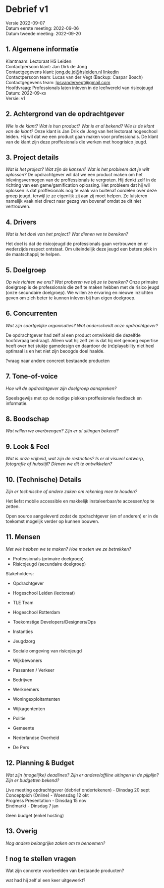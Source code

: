 # Debrief v1

Versie 2022-09-07  
Datum eerste meeting: 2022-09-06  
Datum tweede meeting: 2022-09-20  
## 1. Algemene informatie

Klantnaam: Lectoraat HS Leiden  
Contactpersoon klant: Jan Dirk de Jong  
Contactgegevens klant: jong.de.jd@hsleiden.nl [linkedin](https://www.linkedin.com/in/jan-dirk-de-jong-a7b9b215/)  
Contactpersoon team: Lucas van der Vegt (Backup: Caspar Bosch)  
Contactgegevens team: lpsvandervegt@gmail.com  
Hoofdvraag: Professionals laten inleven in de leefwereld van risicojeugd  
Datum: 2022-09-xx  
Versie: v1  

## 2. Achtergrond van de opdrachtgever
*Wie is de klant? Wat is hun product? Wat is er al bekend? Wie is de klant van de klant?*
Onze klant is Jan Drik de Jong van het lectoraat hogeschool leiden. Hij wil dat we een product gaan maken voor professionals. De klant van de klant zijn deze proffesionals die werken met hoogrisico jeugd.

## 3. Project details
*Wat is het project? Wat zijn de kansen? Wat is het probleem dat je wilt oplossen?*
De opdrachtgever wil dat we een product maken om het inlevingsvermogen van de proffessionals te vergroten. Hij denkt zelf in de richting van een game/gamification oplossing. Het probleem dat hij wil oplossen is dat proffesionals nog te vaak van buitenaf oordelen over deze groep jeugd, terwijl je ze eigenlijk zij aan zij moet helpen. Ze luisteren namelijk vaak niet direct naar gezag van bovenaf omdat ze dit niet vertrouwen.

## 4. Drivers
*Wat is het doel van het project? Wat dienen we te bereiken?*

Het doel is dat de risicojeugd de professionals gaan vertrouwen en er wederzijds respect ontstaat. Om uiteindelijk deze jeugd een betere plek in de maatschappij te helpen.

## 5. Doelgroep
*Op wie richten we ons? Wat proberen we bij ze te bereiken?*
Onze primaire doelgroep is de professionals die zelf te maken hebben met de risico jeugd (onze secundaire doelgroep). We willen ze ervaring en nieuwe inzichten geven om zich beter te kunnen inleven bij hun eigen doelgroep.

## 6. Concurrenten
*Wat zijn soortgelijke organisaties? Wat onderscheidt onze opdrachtgever?*

De opdrachtgever had zelf al een product ontwikkeld die dezelfde hoofdvraag bedraagt. Alleen wat hij zelf zei is dat hij niet genoeg expertise heeft over het stukje gamedesign en daardoor de (re)playability niet heel optimaal is en het niet zijn beoogde doel haalde.

?vraag naar andere concreet bestaande producten

## 7. Tone-of-voice
*Hoe wil de opdrachtgever zijn doelgroep aanspreken?*

Speelsgewijs met op de nodige plekken proffesionele feedback en informatie.

## 8. Boodschap
*Wat willen we overbrengen? Zijn er al uitingen bekend?*

## 9. Look & Feel
*Wat is onze vrijheid, wat zijn de restricties? Is er al visueel ontwerp, fotografie of huisstijl? Dienen we dit te ontwikkelen?*

## 10. (Technische) Details
*Zijn er technische of andere zaken om rekening mee te houden?*

Het liefst mobile accessible en makkelijk instaleerbaar/te accessen/op te zetten.

Open source aangeleverd zodat de opdrachtgever (en of anderen) er in de toekomst mogelijk verder op kunnen bouwen.

## 11. Mensen
*Met wie hebben we te maken? Hoe moeten we ze betrekken?*

- Professionals (primaire doelgroep)
- Risicojeugd (secundaire doelgroep)

Stakeholders:
- Opdrachtgever
- Hogeschool Leiden (lectoraat)
- TLE Team
- Hogeschool Rotterdam
- Toekomstige Developers/Designers/Ops 

- Instanties
- Jeugdzorg
- Sociale omgeving van risicojeugd
- Wijkbewoners 
- Passanten / Verkeer
- Bedrijven
- Werknemers
- Woningexploitantenten
- Wijkagententen 
- Politie
- Gemeente
- Nederlandse Overheid
- De Pers


## 12. Planning & Budget
*Wat zijn (mogelijke) deadlines? Zijn er andere/offline uitingen in de pijplijn? Zijn er budgetten bekend?*

Live meeting opdrachtgever (debrief ondertekenen) - Dinsdag 20 sept  
Conceptpich (Online) - Woensdag 12 okt  
Progress Presentation - Dinsdag 15 nov  
Eindmarkt - Dinsdag 7 jan  


Geen budget (enkel hosting)


## 13. Overig
*Nog andere belangrijke zaken om te benoemen?*


## ! nog te stellen vragen

Wat zijn concrete voorbeelden van bestaande producten?

wat had hij zelf al een keer uitgewerkt?